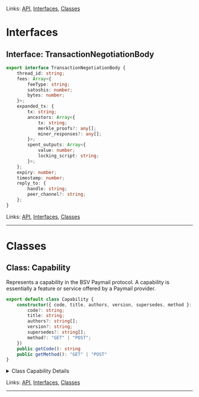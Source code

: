 
Links: [API](#api), [Interfaces](#interfaces), [Classes](#classes)

# Interfaces

## Interface: TransactionNegotiationBody

```ts
export interface TransactionNegotiationBody {
    thread_id: string;
    fees: Array<{
        feeType: string;
        satoshis: number;
        bytes: number;
    }>;
    expanded_tx: {
        tx: string;
        ancestors: Array<{
            tx: string;
            merkle_proofs?: any[];
            miner_responses?: any[];
        }>;
        spent_outputs: Array<{
            value: number;
            locking_script: string;
        }>;
    };
    expiry: number;
    timestamp: number;
    reply_to: {
        handle: string;
        peer_channel?: string;
    };
}
```

Links: [API](#api), [Interfaces](#interfaces), [Classes](#classes)

---
# Classes

## Class: Capability

Represents a capability in the BSV Paymail protocol.
A capability is essentially a feature or service offered by a Paymail provider.

```ts
export default class Capability {
    constructor({ code, title, authors, version, supersedes, method }: {
        code?: string;
        title: string;
        authors?: string[];
        version?: string;
        supersedes?: string[];
        method?: "GET" | "POST";
    }) 
    public getCode(): string 
    public getMethod(): "GET" | "POST" 
}
```

<details>

<summary>Class Capability Details</summary>

### Constructor

Constructs a new Capability instance.

```ts
constructor({ code, title, authors, version, supersedes, method }: {
    code?: string;
    title: string;
    authors?: string[];
    version?: string;
    supersedes?: string[];
    method?: "GET" | "POST";
}) 
```

Argument Details

+ **params**
  + The parameters for the capability.

### Method getCode

Retrieves the code of the capability.

```ts
public getCode(): string 
```

Returns

The capability code or a generated code if not explicitly set.

### Method getMethod

Retrieves the HTTP method of the capability.

```ts
public getMethod(): "GET" | "POST" 
```

Returns

The HTTP method ('GET' or 'POST').

</details>

Links: [API](#api), [Interfaces](#interfaces), [Classes](#classes)

---
